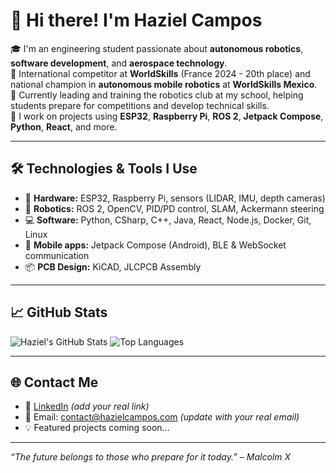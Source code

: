 # 👋 Hi there! I'm Haziel Campos

🎓 I'm an engineering student passionate about **autonomous robotics**, **software development**, and **aerospace technology**.  
🚀 International competitor at **WorldSkills** (France 2024 - 20th place) and national champion in **autonomous mobile robotics** at **WorldSkills Mexico**.  
🤖 Currently leading and training the robotics club at my school, helping students prepare for competitions and develop technical skills.  
🔧 I work on projects using **ESP32**, **Raspberry Pi**, **ROS 2**, **Jetpack Compose**, **Python**, **React**, and more.

---

## 🛠️ Technologies & Tools I Use
- 🔌 **Hardware:** ESP32, Raspberry Pi, sensors (LIDAR, IMU, depth cameras)
- 🤖 **Robotics:** ROS 2, OpenCV, PID/PD control, SLAM, Ackermann steering
- 💻 **Software:** Python, CSharp, C++, Java, React, Node.js, Docker, Git, Linux
- 📱 **Mobile apps:** Jetpack Compose (Android), BLE & WebSocket communication
- 📦 **PCB Design:** KiCAD, JLCPCB Assembly

---

## 📈 GitHub Stats
![Haziel's GitHub Stats](https://github-readme-stats.vercel.app/api?username=hazielcampos&show_icons=true&theme=radical)
![Top Languages](https://github-readme-stats.vercel.app/api/top-langs/?username=hazielcampos&layout=compact&theme=radical)

---

## 🌐 Contact Me
- 💬 [LinkedIn](https://www.linkedin.com/in/hazielvds/) *(add your real link)*  
- 📧 Email: contact@hazielcampos.com *(update with your real email)*  
- 💡 Featured projects coming soon...

---

*“The future belongs to those who prepare for it today.” – Malcolm X*
